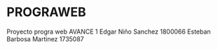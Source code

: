 # PROGRAWEB
Proyecto progra web AVANCE 1
Edgar Niño Sanchez 1800066
Esteban Barbosa Martinez 1735087
